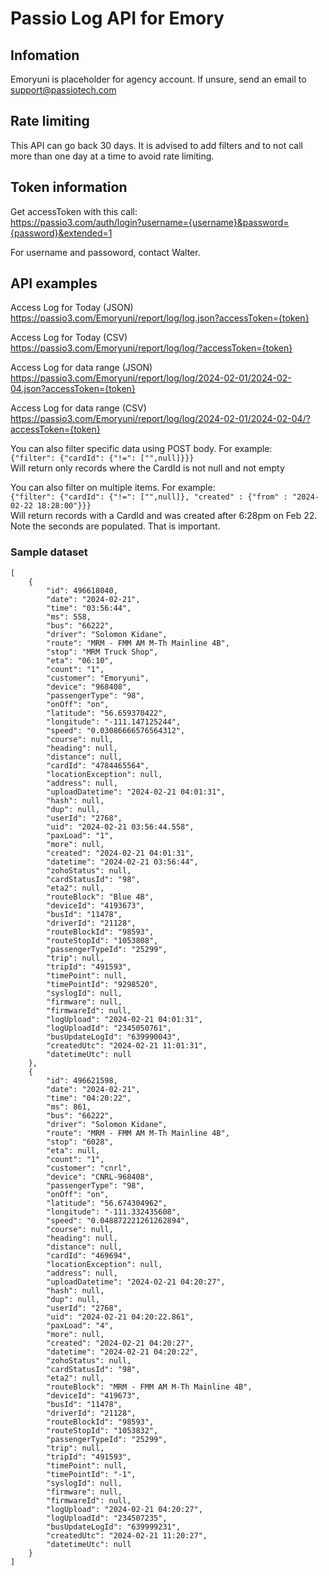 # Passio Log API for Emory

## Infomation
Emoryuni is placeholder for agency account. If unsure, send an email to support@passiotech.com  
## Rate limiting
This API can go back 30 days. It is advised to add filters and to not call more than one day at a time to avoid rate limiting.

## Token information
Get accessToken with this call:  
https://passio3.com/auth/login?username={username}&password={password}&extended=1

For username and passoword, contact Walter.


## API examples
Access Log for Today (JSON)  
https://passio3.com/Emoryuni/report/log/log.json?accessToken={token}

Access Log for Today (CSV)  
https://passio3.com/Emoryuni/report/log/log/?accessToken={token}

Access Log for data range (JSON)  
https://passio3.com/Emoryuni/report/log/log/2024-02-01/2024-02-04.json?accessToken={token}

Access Log for data range (CSV)  
https://passio3.com/Emoryuni/report/log/log/2024-02-01/2024-02-04/?accessToken={token}

You can also filter specific data using POST body. For example:  
`{"filter": {"cardId": {"!=": ["",null]}}}`  
Will return only records where the CardId is not null and not empty

You can also filter on multiple items. For example:  
`{"filter": {"cardId": {"!=": ["",null]}, "created" : {"from" : "2024-02-22 18:28:00"}}}`  
Will return records with a CardId and was created after 6:28pm on Feb 22. Note the seconds are populated. That is important.

### Sample dataset
```
[
    {
        "id": 496618040,
        "date": "2024-02-21",
        "time": "03:56:44",
        "ms": 558,
        "bus": "66222",
        "driver": "Solomon Kidane",
        "route": "MRM - FMM AM M-Th Mainline 4B",
        "stop": "MRM Truck Shop",
        "eta": "06:10",
        "count": "1",
        "customer": "Emoryuni",
        "device": "968408",
        "passengerType": "98",
        "onOff": "on",
        "latitude": "56.659370422",
        "longitude": "-111.147125244",
        "speed": "0.03086666576564312",
        "course": null,
        "heading": null,
        "distance": null,
        "cardId": "4784465564",
        "locationException": null,
        "address": null,
        "uploadDatetime": "2024-02-21 04:01:31",
        "hash": null,
        "dup": null,
        "userId": "2768",
        "uid": "2024-02-21 03:56:44.558",
        "paxLoad": "1",
        "more": null,
        "created": "2024-02-21 04:01:31",
        "datetime": "2024-02-21 03:56:44",
        "zohoStatus": null,
        "cardStatusId": "98",
        "eta2": null,
        "routeBlock": "Blue 4B",
        "deviceId": "4193673",
        "busId": "11478",
        "driverId": "21128",
        "routeBlockId": "98593",
        "routeStopId": "1053808",
        "passengerTypeId": "25299",
        "trip": null,
        "tripId": "491593",
        "timePoint": null,
        "timePointId": "9298520",
        "syslogId": null,
        "firmware": null,
        "firmwareId": null,
        "logUpload": "2024-02-21 04:01:31",
        "logUploadId": "2345050761",
        "busUpdateLogId": "639990043",
        "createdUtc": "2024-02-21 11:01:31",
        "datetimeUtc": null
    },
    {
        "id": 496621598,
        "date": "2024-02-21",
        "time": "04:20:22",
        "ms": 861,
        "bus": "66222",
        "driver": "Solomon Kidane",
        "route": "MRM - FMM AM M-Th Mainline 4B",
        "stop": "6028",
        "eta": null,
        "count": "1",
        "customer": "cnrl",
        "device": "CNRL-968408",
        "passengerType": "98",
        "onOff": "on",
        "latitude": "56.674304962",
        "longitude": "-111.332435608",
        "speed": "0.048872221261262894",
        "course": null,
        "heading": null,
        "distance": null,
        "cardId": "469694",
        "locationException": null,
        "address": null,
        "uploadDatetime": "2024-02-21 04:20:27",
        "hash": null,
        "dup": null,
        "userId": "2768",
        "uid": "2024-02-21 04:20:22.861",
        "paxLoad": "4",
        "more": null,
        "created": "2024-02-21 04:20:27",
        "datetime": "2024-02-21 04:20:22",
        "zohoStatus": null,
        "cardStatusId": "98",
        "eta2": null,
        "routeBlock": "MRM - FMM AM M-Th Mainline 4B",
        "deviceId": "419673",
        "busId": "11478",
        "driverId": "21128",
        "routeBlockId": "98593",
        "routeStopId": "1053832",
        "passengerTypeId": "25299",
        "trip": null,
        "tripId": "491593",
        "timePoint": null,
        "timePointId": "-1",
        "syslogId": null,
        "firmware": null,
        "firmwareId": null,
        "logUpload": "2024-02-21 04:20:27",
        "logUploadId": "234507235",
        "busUpdateLogId": "639999231",
        "createdUtc": "2024-02-21 11:20:27",
        "datetimeUtc": null
    }
]
```



